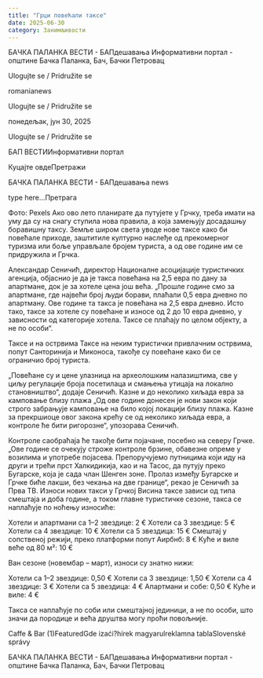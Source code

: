 ```yaml
---
title: "Грци повећали таксе"
date: 2025-06-30
category: Занимљивости
---
```


БАЧКА ПАЛАНКА ВЕСТИ - БАПдешавања Информативни портал - општине Бачка Паланка, Бач, Бачки Петровац

Ulogujte se / Pridružite se

romanianews

Ulogujte se / Pridružite se

понедељак, јун 30, 2025

Ulogujte se / Pridružite se

БАП ВЕСТИИнформативни портал

Куцајте овдеПретражи

БАЧКА ПАЛАНКА ВЕСТИ - БАПдешавања news

type here...Претрага

Фото: Pexels
            Ако ово лето планирате да путујете у Грчку, треба имати на уму да су на снагу ступила нова правила, а која замењују досадашњу боравишну таксу. Земље широм света уводе нове таксе како би повећале приходе, заштитиле културно наслеђе од прекомерног туризма или боље управљале бројем туриста, а од ове године им се придружила и Грчка.

Александар Сеничић, директор Националне асоцијације туристичких агенција, објаснио је да је такса повећана на 2,5 евра по дану за апартмане, док је за хотеле цена још већа.
„Прошле године смо за апартмане, где највећи број људи борави, плаћали 0,5 евра дневно по апартману. Ове године та такса је повећана на 2,5 евра дневно. Исто тако, таксе за хотеле су повећане и износе од 2 до 10 евра дневно, у зависности од категорије хотела. Таксе се плаћају по целом објекту, а не по особи“.


Таксе и на острвима
Таксе на неким туристички привлачним острвима, попут Санторинија и Миконоса, такође су повећане како би се ограничио број туриста.


„Повећане су и цене улазница на археолошким налазиштима, све у циљу регулације броја посетилаца и смањења утицаја на локално становништво“, додаје Сеничић.
Казне и до неколико хиљада евра за камповање близу плажа
„Од ове године донесен је нови закон који строго забрањује камповање на било којој локацији близу плажа. Казне за прекршиоце овог закона крећу се од неколико хиљада евра, а контроле ће бити ригорозне“, упозорава Сеничић.


Контроле саобраћаја ће такође бити појачане, посебно на северу Грчке.
„Ове године се очекују строже контроле брзине, обавезне опреме у возилима и употребе појасева. Препоручујемо путницима који иду на други и трећи прст Халкидикија, као и на Тасос, да путују преко Бугарске, која је сада члан Шенген зоне. Пролаз између Бугарске и Грчке биће лакши, без чекања на две границе“, рекао је Сеничић за Прва ТВ.
Износи нових такси у Грчкој
Висина таксе зависи од типа смештаја и доба године, а током главне туристичке сезоне, такса се наплаћује по ноћењу износиће:

Хотели и апартмани са 1–2 звездице: 2 €
Хотели са 3 звездице: 5 €
Хотели са 4 звездице: 10 €
Хотели са 5 звездица: 15 €
Смештај у сопственој режији, преко платформи попут Аирбнб: 8 €
Куће и виле веће од 80 м²: 10 €

Ван сезоне (новембар – март), износи су знатно нижи:













Хотели са 1–2 звездице: 0,50 €
Хотели са 3 звездице: 1,50 €
Хотели са 4 звездице: 3 €
Хотели са 5 звездица: 4 €
Апартмани и собе: 0,50 €
Куће и виле: 4 €

Такса се наплаћује по соби или смештајној јединици, а не по особи, што значи да породице и већа друштва могу проћи повољније.

Caffe & Bar (1)FeaturedGde izaći?hírek magyarulreklamna tablaSlovenské správy

БАЧКА ПАЛАНКА ВЕСТИ - БАПдешавања Информативни портал - општине Бачка Паланка, Бач, Бачки Петровац
